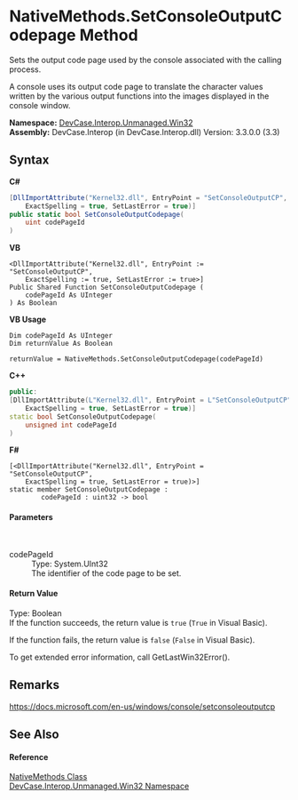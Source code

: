 # NativeMethods.SetConsoleOutputCodepage Method 
 

Sets the output code page used by the console associated with the calling process. 

 A console uses its output code page to translate the character values written by the various output functions into the images displayed in the console window.

**Namespace:**&nbsp;<a href="N_DevCase_Interop_Unmanaged_Win32">DevCase.Interop.Unmanaged.Win32</a><br />**Assembly:**&nbsp;DevCase.Interop (in DevCase.Interop.dll) Version: 3.3.0.0 (3.3)

## Syntax

**C#**<br />
``` C#
[DllImportAttribute("Kernel32.dll", EntryPoint = "SetConsoleOutputCP", 
	ExactSpelling = true, SetLastError = true)]
public static bool SetConsoleOutputCodepage(
	uint codePageId
)
```

**VB**<br />
``` VB
<DllImportAttribute("Kernel32.dll", EntryPoint := "SetConsoleOutputCP", 
	ExactSpelling := true, SetLastError := true>]
Public Shared Function SetConsoleOutputCodepage ( 
	codePageId As UInteger
) As Boolean
```

**VB Usage**<br />
``` VB Usage
Dim codePageId As UInteger
Dim returnValue As Boolean

returnValue = NativeMethods.SetConsoleOutputCodepage(codePageId)
```

**C++**<br />
``` C++
public:
[DllImportAttribute(L"Kernel32.dll", EntryPoint = L"SetConsoleOutputCP", 
	ExactSpelling = true, SetLastError = true)]
static bool SetConsoleOutputCodepage(
	unsigned int codePageId
)
```

**F#**<br />
``` F#
[<DllImportAttribute("Kernel32.dll", EntryPoint = "SetConsoleOutputCP", 
	ExactSpelling = true, SetLastError = true)>]
static member SetConsoleOutputCodepage : 
        codePageId : uint32 -> bool 

```


#### Parameters
&nbsp;<dl><dt>codePageId</dt><dd>Type: System.UInt32<br />The identifier of the code page to be set.</dd></dl>

#### Return Value
Type: Boolean<br />If the function succeeds, the return value is `true` (`True` in Visual Basic). 

 If the function fails, the return value is `false` (`False` in Visual Basic). 

 To get extended error information, call GetLastWin32Error().

## Remarks
<a href="https://docs.microsoft.com/en-us/windows/console/setconsoleoutputcp" target="_blank">https://docs.microsoft.com/en-us/windows/console/setconsoleoutputcp</a>

## See Also


#### Reference
<a href="T_DevCase_Interop_Unmanaged_Win32_NativeMethods">NativeMethods Class</a><br /><a href="N_DevCase_Interop_Unmanaged_Win32">DevCase.Interop.Unmanaged.Win32 Namespace</a><br />